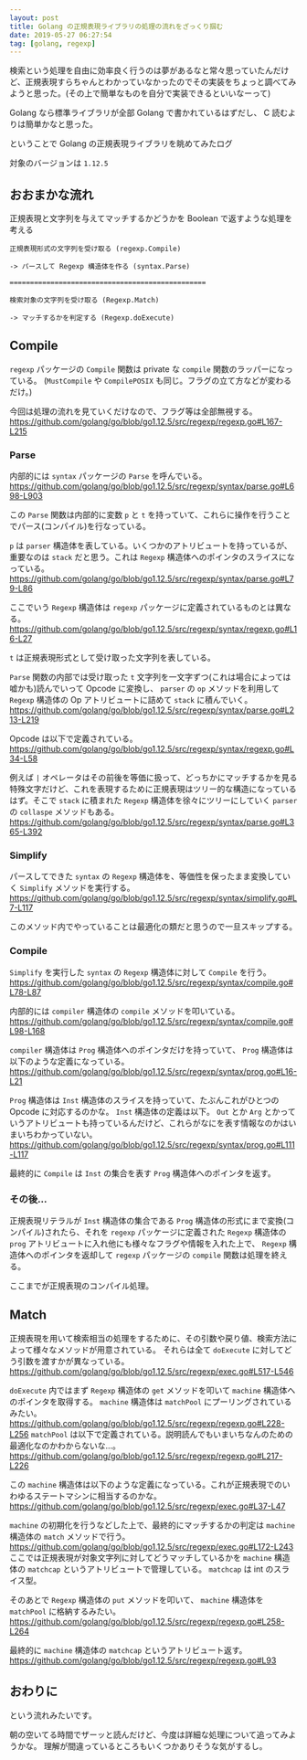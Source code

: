 ```yaml
---
layout: post
title: Golang の正規表現ライブラリの処理の流れをざっくり掴む
date: 2019-05-27 06:27:54
tag: [golang, regexp]
---
```


検索という処理を自由に効率良く行うのは夢があるなと常々思っていたんだけど、正規表現すらちゃんとわかっていなかったのでその実装をちょっと調べてみようと思った。(その上で簡単なものを自分で実装できるといいなーって)

Golang なら標準ライブラリが全部 Golang で書かれているはずだし、 C 読むよりは簡単かなと思った。

ということで Golang の正規表現ライブラリを眺めてみたログ

対象のバージョンは `1.12.5`

## おおまかな流れ

正規表現と文字列を与えてマッチするかどうかを Boolean で返すような処理を考える

```
正規表現形式の文字列を受け取る (regexp.Compile)

-> パースして Regexp 構造体を作る (syntax.Parse)

================================================

検索対象の文字列を受け取る (Regexp.Match)

-> マッチするかを判定する (Regexp.doExecute)
```

## Compile

`regexp` パッケージの `Compile` 関数は private な `compile` 関数のラッパーになっている。
(`MustCompile` や `CompilePOSIX` も同じ。フラグの立て方などが変わるだけ。)

今回は処理の流れを見ていくだけなので、フラグ等は全部無視する。
https://github.com/golang/go/blob/go1.12.5/src/regexp/regexp.go#L167-L215

### Parse

内部的には `syntax` パッケージの `Parse` を呼んでいる。
https://github.com/golang/go/blob/go1.12.5/src/regexp/syntax/parse.go#L698-L903

この `Parse` 関数は内部的に変数 `p` と `t` を持っていて、これらに操作を行うことでパース(コンパイル)を行なっている。

`p` は `parser` 構造体を表している。いくつかのアトリビュートを持っているが、重要なのは `stack` だと思う。これは `Regexp` 構造体へのポインタのスライスになっている。
https://github.com/golang/go/blob/go1.12.5/src/regexp/syntax/parse.go#L79-L86

ここでいう `Regexp` 構造体は `regexp` パッケージに定義されているものとは異なる。
https://github.com/golang/go/blob/go1.12.5/src/regexp/syntax/regexp.go#L16-L27

`t` は正規表現形式として受け取った文字列を表している。

`Parse` 関数の内部では受け取った `t` 文字列を一文字ずつ(これは場合によっては嘘かも)読んでいって Opcode に変換し、 `parser` の `op` メソッドを利用して `Regexp` 構造体の Op アトリビュートに詰めて `stack` に積んでいく。
https://github.com/golang/go/blob/go1.12.5/src/regexp/syntax/parse.go#L213-L219

Opcode は以下で定義されている。
https://github.com/golang/go/blob/go1.12.5/src/regexp/syntax/regexp.go#L34-L58

例えば `|` オペレータはその前後を等価に扱って、どっちかにマッチするかを見る特殊文字だけど、これを表現するために正規表現はツリー的な構造になっているはず。そこで `stack` に積まれた `Regexp` 構造体を徐々にツリーにしていく `parser` の `collaspe` メソッドもある。
https://github.com/golang/go/blob/go1.12.5/src/regexp/syntax/parse.go#L365-L392

### Simplify

パースしてできた `syntax` の `Regexp` 構造体を、等価性を保ったまま変換していく `Simplify` メソッドを実行する。
https://github.com/golang/go/blob/go1.12.5/src/regexp/syntax/simplify.go#L7-L117

このメソッド内でやっていることは最適化の類だと思うので一旦スキップする。

### Compile

`Simplify` を実行した `syntax` の `Regexp` 構造体に対して `Compile` を行う。
https://github.com/golang/go/blob/go1.12.5/src/regexp/syntax/compile.go#L78-L87

内部的には `compiler` 構造体の `compile` メソッドを叩いている。
https://github.com/golang/go/blob/go1.12.5/src/regexp/syntax/compile.go#L98-L168

`compiler` 構造体は `Prog` 構造体へのポインタだけを持っていて、 `Prog` 構造体は以下のような定義になっている。
https://github.com/golang/go/blob/go1.12.5/src/regexp/syntax/prog.go#L16-L21

`Prog` 構造体は `Inst` 構造体のスライスを持っていて、たぶんこれがひとつの Opcode に対応するのかな。
`Inst` 構造体の定義は以下。 `Out` とか `Arg` とかっていうアトリビュートも持っているんだけど、これらがなにを表す情報なのかはいまいちわかっていない。
https://github.com/golang/go/blob/go1.12.5/src/regexp/syntax/prog.go#L111-L117

最終的に `Compile` は `Inst` の集合を表す `Prog` 構造体へのポインタを返す。

### その後...

正規表現リテラルが `Inst` 構造体の集合である `Prog` 構造体の形式にまで変換(コンパイル)されたら、それを `regexp` パッケージに定義された `Regexp` 構造体の `prog` アトリビュートに入れ他にも様々なフラグや情報を入れた上で、 `Regexp` 構造体へのポインタを返却して `regexp` パッケージの `compile` 関数は処理を終える。

ここまでが正規表現のコンパイル処理。

## Match

正規表現を用いて検索相当の処理をするために、その引数や戻り値、検索方法によって様々なメソッドが用意されている。
それらは全て `doExecute` に対してどう引数を渡すかが異なっている。
https://github.com/golang/go/blob/go1.12.5/src/regexp/exec.go#L517-L546

`doExecute` 内ではまず `Regexp` 構造体の `get` メソッドを叩いて `machine` 構造体へのポインタを取得する。
`machine` 構造体は `matchPool` にプーリングされているみたい。
https://github.com/golang/go/blob/go1.12.5/src/regexp/regexp.go#L228-L256
`matchPool` は以下で定義されている。説明読んでもいまいちなんのための最適化なのかわからないな...。
https://github.com/golang/go/blob/go1.12.5/src/regexp/regexp.go#L217-L226

この `machine` 構造体は以下のような定義になっている。これが正規表現でのいわゆるステートマシンに相当するのかな。
https://github.com/golang/go/blob/go1.12.5/src/regexp/exec.go#L37-L47

`machine` の初期化を行うなどした上で、最終的にマッチするかの判定は `machine` 構造体の `match` メソッドで行う。
https://github.com/golang/go/blob/go1.12.5/src/regexp/exec.go#L172-L243
ここでは正規表現が対象文字列に対してどうマッチしているかを `machine` 構造体の `matchcap` というアトリビュートで管理している。 `matchcap` は int のスライス型。

そのあとで `Regexp` 構造体の `put` メソッドを叩いて、 `machine` 構造体を `matchPool` に格納するみたい。
https://github.com/golang/go/blob/go1.12.5/src/regexp/regexp.go#L258-L264

最終的に `machine` 構造体の `matchcap` というアトリビュート返す。
https://github.com/golang/go/blob/go1.12.5/src/regexp/regexp.go#L93

## おわりに

という流れみたいです。

朝の空いてる時間でザーッと読んだけど、今度は詳細な処理について追ってみようかな。
理解が間違っているところもいくつかありそうな気がするし。
